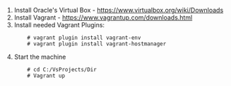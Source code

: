 1. Install Oracle's Virtual Box - https://www.virtualbox.org/wiki/Downloads
2. Install Vagrant - https://www.vagrantup.com/downloads.html
3. Install needed Vagrant Plugins:
	```
		# vagrant plugin install vagrant-env
		# vagrant plugin install vagrant-hostmanager
	```
4. Start the machine
	```
    	# cd C:/VsProjects/Dir
    	# Vagrant up
    ```

